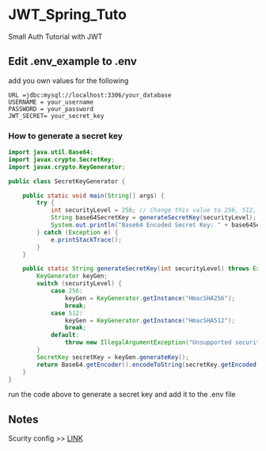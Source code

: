 # JWT_Spring_Tuto
Small Auth Tutorial with JWT 

## Edit .env_example to .env
add you own values for the following
```
URL =jdbc:mysql://localhost:3306/your_database
USERNAME = your_username
PASSWORD = your_password
JWT_SECRET= your_secret_key
```
### How to generate a secret key
```java
import java.util.Base64;
import javax.crypto.SecretKey;
import javax.crypto.KeyGenerator;

public class SecretKeyGenerator {

    public static void main(String[] args) {
        try {
            int securityLevel = 256; // Change this value to 256, 512, etc.
            String base64SecretKey = generateSecretKey(securityLevel);
            System.out.println("Base64 Encoded Secret Key: " + base64SecretKey);
        } catch (Exception e) {
            e.printStackTrace();
        }
    }

    public static String generateSecretKey(int securityLevel) throws Exception {
        KeyGenerator keyGen;
        switch (securityLevel) {
            case 256:
                keyGen = KeyGenerator.getInstance("HmacSHA256");
                break;
            case 512:
                keyGen = KeyGenerator.getInstance("HmacSHA512");
                break;
            default:
                throw new IllegalArgumentException("Unsupported security level: " + securityLevel);
        }
        SecretKey secretKey = keyGen.generateKey();
        return Base64.getEncoder().encodeToString(secretKey.getEncoded());
    }
}
```
run the code above to generate a secret key and add it to the .env file

## Notes
Scurity config >> [LINK](src/main/java/com/example/JwtTuto/config/NOTES.md)
